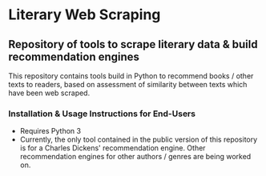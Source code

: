 # Literary Web Scraping
## Repository of tools to scrape literary data & build recommendation engines
This repository contains tools build in Python to recommend books / other texts to readers, based on assessment of similarity between texts which have been web scraped.
### Installation & Usage Instructions for End-Users
- Requires Python 3
- Currently, the only tool contained in the public version of this repository is for a Charles Dickens' recommendation engine. Other recommendation engines for other authors / genres are being worked on.

